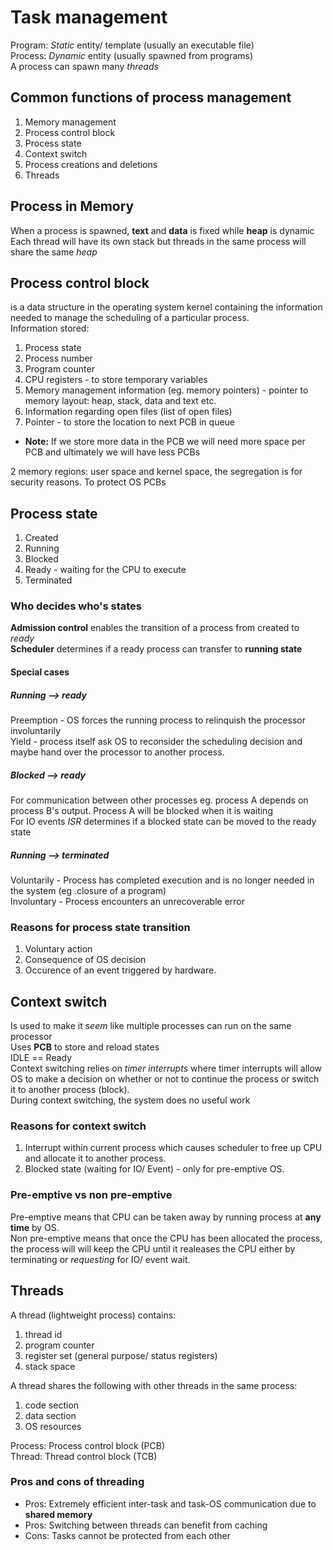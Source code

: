 # Task management

Program: *Static* entity/ template (usually an executable file)  
Process: *Dynamic* entity (usually spawned from programs)  
A process can spawn many *threads*

## Common functions of process management 
1. Memory management 
2. Process control block 
3. Process state
4. Context switch 
5. Process creations and deletions 
6. Threads


## Process in Memory
When a process is spawned, **text** and **data** is fixed while **heap** is dynamic  
Each thread will have its own stack but threads in the same process will share the same *heap*

## Process control block 
is a data structure in the operating system kernel containing the information needed to manage the scheduling of a particular process.  
Information stored: 
1. Process state
2. Process number
3. Program counter 
4. CPU registers - to store temporary variables
5. Memory management information (eg. memory pointers) - pointer to memory layout: heap, stack, data and text etc. 
6. Information regarding open files (list of open files)
7. Pointer - to store the location to next PCB in queue

- **Note:** If we store more data in the PCB we will need more space per PCB and ultimately we will have less PCBs 

2 memory regions: user space and kernel space, the segregation is for security reasons. To protect OS PCBs  

## Process state 
1. Created
2. Running
3. Blocked
4. Ready - waiting for the CPU to execute
5. Terminated

### Who decides who's states
**Admission control** enables the transition of a process from created to *ready*    
**Scheduler** determines if a ready process can transfer to **running state**  

#### Special cases
##### Running --> ready  
Preemption - OS forces the running process to relinquish the processor involuntarily  
Yield - process itself ask OS to reconsider the scheduling decision and maybe hand over the processor to another process.  

##### Blocked --> ready
For communication between other processes eg. process A depends on process B's output. Process A will be blocked when it is waiting  
For IO events *ISR* determines if a blocked state can be moved to the ready state  

##### Running --> terminated
Voluntarily - Process has completed execution and is no longer needed in the system (eg .closure of a program)  
Involuntary - Process encounters an unrecoverable error  

### Reasons for process state transition
1. Voluntary action
2. Consequence of OS decision
3. Occurence of an event triggered by hardware. 

## Context switch 
Is used to make it *seem* like multiple processes can run on the same processor  
Uses **PCB** to store and reload states  
IDLE == Ready  
Context switching relies on *timer interrupts* where timer interrupts will allow OS to make a decision on whether or not to continue the process or switch it to another process (block).  
During context switching, the system does no useful work  

### Reasons for context switch
1. Interrupt within current process which causes scheduler to free up CPU and allocate it to another process.
2. Blocked state (waiting for IO/ Event) - only for pre-emptive OS.

### Pre-emptive vs non pre-emptive
Pre-emptive means that CPU can be taken away by running process at **any time** by OS.  
Non pre-emptive means that once the CPU has been allocated the process, the process will will keep the CPU until it realeases the CPU either by terminating or *requesting* for IO/ event wait. 

## Threads

A thread (lightweight process) contains: 
1. thread id
2. program counter 
3. register set (general purpose/ status registers)
4. stack space

A thread shares the following with other threads in the same process: 
1. code section 
2. data section 
3. OS resources

Process: Process control block (PCB)  
Thread: Thread control block (TCB)  

### Pros and cons of threading 
- Pros: Extremely efficient inter-task and task-OS communication due to **shared memory**
- Pros: Switching between threads can benefit from caching
- Cons: Tasks cannot be protected from each other
